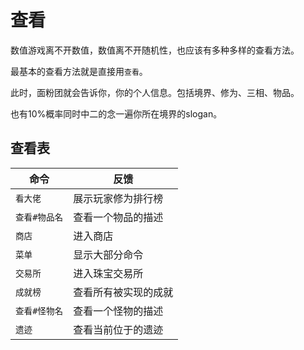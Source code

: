 # 查看

数值游戏离不开数值，数值离不开随机性，也应该有多种多样的查看方法。

最基本的查看方法就是直接用`查看`。

此时，面粉团就会告诉你，你的个人信息。包括境界、修为、三相、物品。

也有10%概率同时中二的念一遍你所在境界的slogan。

## 查看表

| 命令          | 反馈                     |
| ------------- | ------------------------ |
| `看大佬`      | 展示玩家修为排行榜 |
| `查看#物品名` | 查看一个物品的描述       |
| `商店`        | 进入商店                 |
| `菜单`        | 显示大部分命令           |
| `交易所`      | 进入珠宝交易所           |
| `成就榜`      | 查看所有被实现的成就           |
| `查看#怪物名`      | 查看一个怪物的描述           |
| `遗迹`      | 查看当前位于的遗迹           |


